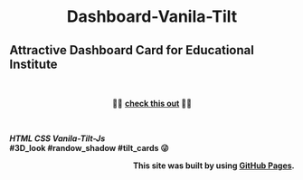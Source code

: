 <h1 align="center" color="#DC143C">Dashboard-Vanila-Tilt</h1> 


## Attractive Dashboard Card for Educational Institute
<br>
<p align="center" color="#DC143C">🛑🛑 <a href="https://avishkarodrigo.github.io/Dashboard-Vanila-Tilt/"><b>check this out<b></a> 🛑🛑</p>
<br>

**_HTML CSS Vanila-Tilt-Js_** 
<br>
#3D_look #randow_shadow #tilt_cards 😜

<p align="right">This site was built by using <a href= "https://pages.github.com/">GitHub Pages</a>.


